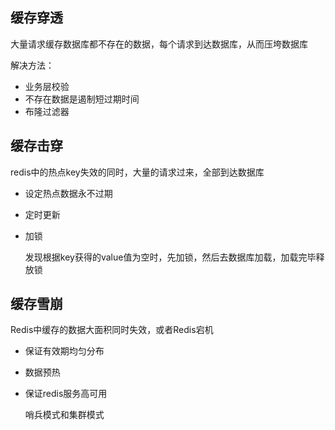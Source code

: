 ## 缓存穿透

大量请求缓存数据库都不存在的数据，每个请求到达数据库，从而压垮数据库

解决方法：

- 业务层校验
- 不存在数据是遏制短过期时间
- 布隆过滤器

## 缓存击穿

redis中的热点key失效的同时，大量的请求过来，全部到达数据库

- 设定热点数据永不过期

- 定时更新

- 加锁

  发现根据key获得的value值为空时，先加锁，然后去数据库加载，加载完毕释放锁

## 缓存雪崩

Redis中缓存的数据大面积同时失效，或者Redis宕机

- 保证有效期均匀分布

- 数据预热

- 保证redis服务高可用

  哨兵模式和集群模式